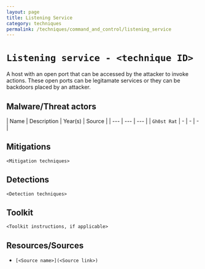 ```yaml
---
layout: page
title: Listening Service
category: techniques
permalink: /techniques/command_and_control/listening_service
---
```


# `Listening service - <technique ID>`

A host with an open port that can be accessed by the attacker to invoke actions. These open ports can be legitamate services or they can be backdoors placed by an attacker.

## Malware/Threat actors

| Name | Description | Year(s) | Source |
| --- | --- | --- |
| `Gh0st Rat` | - | - | - |

## Mitigations

`<Mitigation techniques>`

## Detections

`<Detection techniques>`

## Toolkit

`<Toolkit instructions, if applicable>`

## Resources/Sources

* `[<Source name>](<Source link>)`
